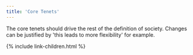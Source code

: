 ```yaml
---
title: 'Core Tenets'
---
```


The core tenets should drive the rest of the definition of society. Changes can be justified by 'this leads to more flexibility' for example.

{% include link-children.html %}

